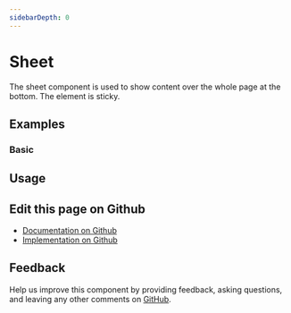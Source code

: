 ```yaml
---
sidebarDepth: 0
---
```


# Sheet


<!-- START: human documentation top -->

The sheet component is used to show content over the whole page at the bottom. The element is sticky.

<!-- END: human documentation top -->

<ClientOnly><docs-component-tabs></docs-component-tabs></ClientOnly>


## Examples

### Basic

<ClientOnly><docs-demo-bal-sheet-91></docs-demo-bal-sheet-91></ClientOnly>



## Usage

<!-- START: human documentation usage -->

<!-- END: human documentation usage -->



## Edit this page on Github

* [Documentation on Github](https://github.com/baloise/design-system/blob/master/docs/src/components/components/bal-sheet.md)
* [Implementation on Github](https://github.com/baloise/design-system/blob/master/packages/components/src/components/bal-sheet)

## Feedback

Help us improve this component by providing feedback, asking questions, and leaving any other comments on [GitHub](https://github.com/baloise/design-system/issues/new).

